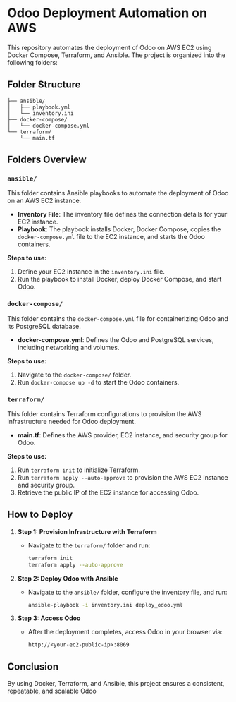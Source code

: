 # Odoo Deployment Automation on AWS

This repository automates the deployment of Odoo on AWS EC2 using Docker Compose, Terraform, and Ansible. The project is organized into the following folders:

## Folder Structure
```
├── ansible/
│   ├── playbook.yml
│   └── inventory.ini
├── docker-compose/
│   └── docker-compose.yml
└── terraform/
    └── main.tf
```



## Folders Overview

### `ansible/`

This folder contains Ansible playbooks to automate the deployment of Odoo on an AWS EC2 instance.

- **Inventory File**: The inventory file defines the connection details for your EC2 instance.
- **Playbook**: The playbook installs Docker, Docker Compose, copies the `docker-compose.yml` file to the EC2 instance, and starts the Odoo containers.

**Steps to use:**
1. Define your EC2 instance in the `inventory.ini` file.
2. Run the playbook to install Docker, deploy Docker Compose, and start Odoo.

### `docker-compose/`

This folder contains the `docker-compose.yml` file for containerizing Odoo and its PostgreSQL database.

- **docker-compose.yml**: Defines the Odoo and PostgreSQL services, including networking and volumes.

**Steps to use:**
1. Navigate to the `docker-compose/` folder.
2. Run `docker-compose up -d` to start the Odoo containers.

### `terraform/`

This folder contains Terraform configurations to provision the AWS infrastructure needed for Odoo deployment.

- **main.tf**: Defines the AWS provider, EC2 instance, and security group for Odoo.

**Steps to use:**
1. Run `terraform init` to initialize Terraform.
2. Run `terraform apply --auto-approve` to provision the AWS EC2 instance and security group.
3. Retrieve the public IP of the EC2 instance for accessing Odoo.

## How to Deploy

1. **Step 1: Provision Infrastructure with Terraform**
   - Navigate to the `terraform/` folder and run:
     ```bash
     terraform init
     terraform apply --auto-approve
     ```

2. **Step 2: Deploy Odoo with Ansible**
   - Navigate to the `ansible/` folder, configure the inventory file, and run:
     ```bash
     ansible-playbook -i inventory.ini deploy_odoo.yml
     ```

3. **Step 3: Access Odoo**
   - After the deployment completes, access Odoo in your browser via:
     ```
     http://<your-ec2-public-ip>:8069
     ```

## Conclusion

By using Docker, Terraform, and Ansible, this project ensures a consistent, repeatable, and scalable Odoo 